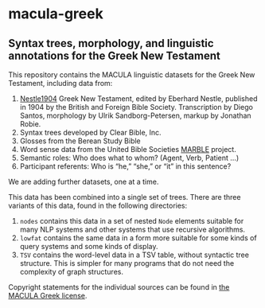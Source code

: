 # macula-greek
## Syntax trees, morphology, and linguistic annotations for the Greek New Testament

This repository contains the MACULA linguistic datasets for the Greek New Testament, including data from:

1. [Nestle1904](https://github.com/biblicalhumanities/Nestle1904) Greek New Testament, edited by Eberhard Nestle, published in 1904 by the British and Foreign Bible Society. Transcription by Diego Santos, morphology by Ulrik Sandborg-Petersen, markup by Jonathan Robie. 
2. Syntax trees developed by Clear Bible, Inc.
3. Glosses from the Berean Study Bible
4. Word sense data from the United Bible Societies [MARBLE](https://semanticdictionary.org/) project.
5. Semantic roles: Who does what to whom? (Agent, Verb, Patient …)
6. Participant referents: Who is “he,” “she,” or “it” in this sentence?

We are adding further datasets, one at a time. 

This data has been combined into a single set of trees.  There are three variants of this data, found in the following directories:

1. `nodes` contains this data in a set of nested `Node` elements suitable for many NLP systems and other systems that use recursive algorithms.
2. `lowfat` contains the same data in a form more suitable for some kinds of query systems and some kinds of display.  
3. `TSV` contains the word-level data in a TSV table, without syntactic tree structure.  This is simpler for many programs that do not need the complexity of graph structures.

Copyright statements for the individual sources can be found in [the MACULA Greek license](LICENSE.md).
